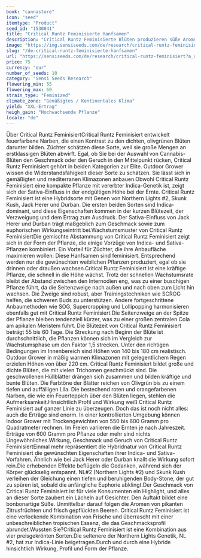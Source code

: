 ```yaml
---
book: "cannastore"
icon: "seed"
itemtype: "Product"
seed_id: "1530041"
title: "Critical Runtz Feminisierte Hanfsamen"
description: "Critical Runtz Feminisierte Blüten produzieren süße Aromen und tropische Düfte. 70 % Indica und 30 % Sativa versprechen Hybrid-Effekte und XL-Erträge."
image: "https://img.sensiseeds.com/de/research/critical-runtz-feminisiert-image.png"
slug: "/de-critical-runtz-feminisierte-hanfsamen"
url: "https://sensiseeds.com/de/research/critical-runtz-feminisiert?a_aid=cannastore"
price: 75
currency: "eur"
number_of_seeds: 10
category: "Sensi Seeds Research"
flowering_min: 55
flowering_max: 60
strain_type: "Feminized"
climate_zone: "Gemäßigtes / Kontinentales Klima"
yield: "XXL-Ertrag"
heigh_gain: "Hochwachsende Pflanze"
locale: "de"
---
```

Über Critical Runtz FeminisiertCritical Runtz Feminisiert entwickelt feuerfarbene Narben, die einen Kontrast zu den dichten, olivgrünen Blüten darunter bilden. Züchter schätzen diese Sorte, weil sie große Mengen an erstklassigen Blüten abwirft. Egal, ob Sie bei der Auswahl von Cannabis-Blüten den Geschmack oder den Geruch in den Mittelpunkt rücken, Critical Runtz Feminisiert gehört in beiden Kategorien zur Elite. Outdoor Grower wissen die Widerstandsfähigkeit dieser Sorte zu schätzen. Sie lässt sich in gemäßigten und mediterranen Klimazonen anbauen.Obwohl Critical Runtz Feminisiert eine kompakte Pflanze mit vererbter Indica-Genetik ist, zeigt sich der Sativa-Einfluss in der endgültigen Höhe bei der Ernte. Critical Runtz Feminisiert ist eine Hybridsorte mit Genen von Northern Lights #2, Skunk Kush, Jack Herer und Durban. Die ersten beiden Sorten sind Indica-dominant, und diese Eigenschaften kommen in der kurzen Blütezeit, der Verzweigung und dem Ertrag zum Ausdruck. Der Sativa-Einfluss von Jack Herer und Durban trägt maßgeblich zum Geschmack sowie zum euphorischen Wirkungseintritt bei.Wachstumsmuster von Critical Runtz FeminisiertDie gemischte Abstammung von Critical Runtz Feminisiert zeigt sich in der Form der Pflanze, die einige Vorzüge von Indica- und Sativa-Pflanzen kombiniert. Ein Vorteil für Züchter, die ihre Anbaufläche maximieren wollen: Diese Hanfsamen sind feminisiert. Entsprechend werden nur die gewünschten weiblichen Pflanzen produziert, egal ob sie drinnen oder draußen wachsen.Critical Runtz Feminisiert ist eine kräftige Pflanze, die schnell in die Höhe wächst. Trotz der schnellen Wachstumsrate bleibt der Abstand zwischen den Internodien eng, was zu einer buschigen Pflanze führt, da die Seitenzweige nach außen und nach oben zum Licht hin wachsen. Die Zweige sind robust, aber Trainingstechniken wie SCROG helfen, die schweren Buds zu unterstützen. Andere fortgeschrittene Anbaumethoden wie SOG, Supercropping und Lollipopping harmonisieren ebenfalls gut mit Critical Runtz Feminisiert.Die Seitenzweige an der Spitze der Pflanze bleiben tendenziell kürzer, was zu einer großen zentralen Cola am apikalen Meristem führt. Die Blütezeit von Critical Runtz Feminisiert beträgt 55 bis 60 Tage. Die Streckung nach Beginn der Blüte ist durchschnittlich, die Pflanzen können sich im Vergleich zur Wachstumsphase um den Faktor 1,5 strecken. Unter den richtigen Bedingungen im Innenbereich sind Höhen von 140 bis 180 cm realistisch. Outdoor Grower in mäßig warmen Klimazonen mit gelegentlichem Regen erzielen Höhen von über 220 cm. Critical Runtz Feminisiert bildet große und dichte Blüten, die mit vielen Trichomen geschmückt sind. Die geschwollenen Hüllblätter drängen sich zusammen und bilden kräftige und bunte Blüten. Die Farbtöne der Blätter reichen von Olivgrün bis zu einem tiefen und auffälligen Lila. Die bestechend roten und orangefarbenen Narben, die wie ein Feuerteppich über den Blüten liegen, stehlen die Aufmerksamkeit.Hinsichtlich Profil und Wirkung weiß Critical Runtz Feminisiert auf ganzer Linie zu überzeugen. Doch das ist noch nicht alles: auch die Erträge sind enorm. In einer kontrollierten Umgebung können Indoor Grower mit Trockengewichten von 550 bis 600 Gramm pro Quadratmeter rechnen. Im Freien variieren die Ernten je nach Jahreszeit. Erträge von 600 Gramm pro Pflanze oder mehr sind nichts Ungewöhnliches.Wirkung, Geschmack und Geruch von Critical Runtz FeminisiertEinmal mehr repräsentiert die Hybridnatur von Critical Runtz Feminisiert die gewünschten Eigenschaften ihrer Indica- und Sativa-Vorfahren. Ähnlich wie bei Jack Herer oder Durban knallt die Wirkung sofort rein.Die erhebenden Effekte beflügeln die Gedanken, während sich der Körper glückselig entspannt. NL#2 (Northern Lights #2) und Skunk Kush verleihen der Gleichung einen tiefen und beruhigenden Body-Stone, der gut zu spüren ist, sobald die anfängliche Euphorie abklingt.Der Geschmack von Critical Runtz Feminisiert ist für viele Konsumenten ein Highlight, und alles an dieser Sorte zaubert ein Lächeln auf Gesichter. Den Auftakt bildet eine bonbonartige Süße. Unmittelbar darauf folgen die Aromen von pikanten Zitrusfrüchten und frisch gepflückten Beeren. Critical Runtz Feminisiert ist eine verlockende Kombination von Frische und überrascht mit einer unbeschreiblichen tropischen Essenz, die das Geschmacksprofil abrundet.Wussten Sie?Critical Runtz Feminisiert ist eine Kombination aus vier preisgekrönten Sorten.Die seltenere der Northern Lights Genetik, NL #2, hat zur Indica-Linie beigetragen.Durch und durch eine Hybride hinsichtlich Wirkung, Profil und Form der Pflanze.
